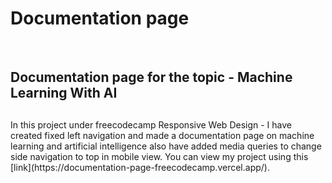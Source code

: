 <h1>Documentation page</h1>
<br>
<h2>Documentation page for the topic - Machine Learning With AI<h2></h2>
In this project under freecodecamp Responsive Web Design - I have created fixed left navigation and made a documentation page on machine learning and artificial intelligence 
also have added media queries to change side navigation to top in mobile view.
You can view my project using this [link](https://documentation-page-freecodecamp.vercel.app/).

